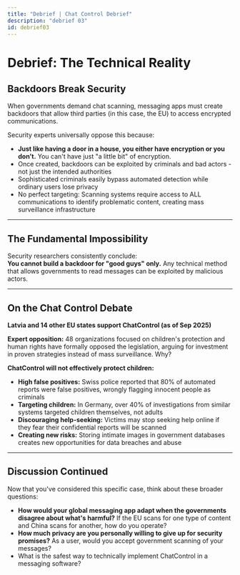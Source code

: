 ```yaml
---
title: "Debrief | Chat Control Debrief"
description: "debrief 03"
id: debrief03
---
```


# Debrief: The Technical Reality

## Backdoors Break Security

When governments demand chat scanning, messaging apps must create backdoors that allow third parties (in this case, the EU) to access encrypted communications.

Security experts universally oppose this because:  
- **Just like having a door in a house, you either have encryption or you don’t.** You can't have just "a little bit" of encryption.  
- Once created, backdoors can be exploited by criminals and bad actors - not just the intended authorities  
- Sophisticated criminals easily bypass automated detection while ordinary users lose privacy  
- No perfect targeting: Scanning systems require access to ALL communications to identify problematic content, creating mass surveillance infrastructure  

---

## The Fundamental Impossibility

Security researchers consistently conclude:  
**You cannot build a backdoor for "good guys" only.** Any technical method that allows governments to read messages can be exploited by malicious actors.

---

## On the Chat Control Debate

**Latvia and 14 other EU states support ChatControl (as of Sep 2025)**

**Expert opposition:** 48 organizations focused on children's protection and human rights have formally opposed the legislation, arguing for investment in proven strategies instead of mass surveillance. Why?

**ChatControl will not effectively protect children:**  
- **High false positives:** Swiss police reported that 80% of automated reports were false positives, wrongly flagging innocent people as criminals  
- **Targeting children:** In Germany, over 40% of investigations from similar systems targeted children themselves, not adults  
- **Discouraging help-seeking:** Victims may stop seeking help online if they fear their confidential reports will be scanned  
- **Creating new risks:** Storing intimate images in government databases creates new opportunities for data breaches and abuse  

---

## Discussion Continued

Now that you've considered this specific case, think about these broader questions:  
- **How would your global messaging app adapt when the governments disagree about what's harmful?** If the EU scans for one type of content and China scans for another, how do you operate?  
- **How much privacy are you personally willing to give up for security promises?** As a user, would you accept government scanning of your messages?  
- What is the safest way to technically implement ChatControl in a messaging software?
